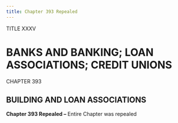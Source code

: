 ```yaml
---
title: Chapter 393 Repealed
---
```


TITLE XXXV
                                             
BANKS AND BANKING; LOAN ASSOCIATIONS; CREDIT UNIONS
===================================================

CHAPTER 393
                                             
BUILDING AND LOAN ASSOCIATIONS
------------------------------

**Chapter 393 Repealed –** Entire Chapter was repealed
